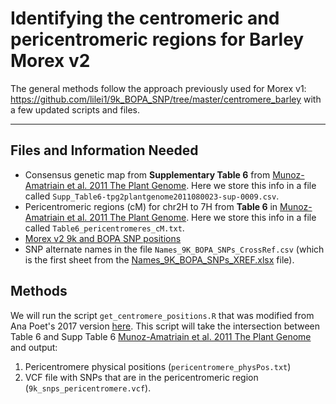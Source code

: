 # Identifying the centromeric and pericentromeric regions for Barley Morex v2

The general methods follow the approach previously used for Morex v1: https://github.com/lilei1/9k_BOPA_SNP/tree/master/centromere_barley with a few updated scripts and files.

---

## Files and Information Needed

- Consensus genetic map from **Supplementary Table 6** from [Munoz-Amatriain et al. 2011 The Plant Genome](https://doi.org/10.3835/plantgenome2011.08.0023). Here we store this info in a file called `Supp_Table6-tpg2plantgenome2011080023-sup-0009.csv`.
- Pericentromeric regions (cM) for chr2H to 7H from **Table 6** in [Munoz-Amatriain et al. 2011 The Plant Genome](https://doi.org/10.3835/plantgenome2011.08.0023). Here we store this info in a file called `Table6_pericentromeres_cM.txt`.
- [Morex v2 9k and BOPA SNP positions](https://github.com/MorrellLAB/morex_reference/blob/master/morex_v2/50k_9k_BOPA_SNP/9k_morex_v2_idt90.vcf)
- SNP alternate names in the file `Names_9K_BOPA_SNPs_CrossRef.csv` (which is the first sheet from the [Names_9K_BOPA_SNPs_XREF.xlsx](https://github.com/lilei1/9k_BOPA_SNP/blob/master/centromere_barley/Names_9K_BOPA_SNPs_XREF.xlsx) file).

## Methods

We will run the script `get_centromere_positions.R` that was modified from Ana Poet's 2017 version [here](https://github.com/lilei1/9k_BOPA_SNP/blob/master/script/PositionCentromeres.R). This script will take the intersection between Table 6 and Supp Table 6 [Munoz-Amatriain et al. 2011 The Plant Genome](https://doi.org/10.3835/plantgenome2011.08.0023) and output:

1. Pericentromere physical positions (`pericentromere_physPos.txt`)
2. VCF file with SNPs that are in the pericentromeric region (`9k_snps_pericentromere.vcf`).
